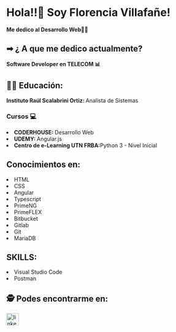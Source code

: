 <!DOCTYPE html>
<html lang="en">
<head>
    <meta charset="UTF-8">
    <meta http-equiv="X-UA-Compatible" content="IE=edge">
    <meta name="viewport" content="width=device-width, initial-scale=1.0">
</head>
<body>
   <h1>Hola!!👋 Soy Florencia Villafañe! </h1>
   <strong><p>Me dedico al Desarrollo Web👩‍💻</p></strong>
   
   <h2> ➡ ¿ A que me dedico actualmente?</h2>
   <strong><p>Software Developer en <strong>TELECOM</strong> 📊</p></strong>
   
   <h2>👩‍🎓 Educación:</h2>

   <div>
     <p><strong>Instituto Raúl Scalabrini Ortiz: </strong> Analista de Sistemas</p>
   </div>

   <h3>Cursos 💻</h3>
   <div>
       <li><strong>CODERHOUSE: </strong> Desarrollo Web</li>
       <li><strong>UDEMY: </strong> Angular.js</li>
       <li><strong>Centro de e-Learning UTN FRBA:</strong>Python 3 - Nivel Inicial</li>
       
   </div>

  <h2>Conocimientos en:</h2>
  <div>
      <li>HTML</li>
      <li>CSS</li>
      <li>Angular</li>
      <li>Typescript</li>
      <li>PrimeNG</li>
      <li>PrimeFLEX</li>
      <li>Bitbucket</li>
      <li>Gitlab</li>
      <li>Git</li>
       <li>MariaDB</li>
  
  <h2>SKILLS:</h2>
  <div>
     <li>Visual Studio Code</li>
    <li>Postman</li>
  </div>  
    <h2>🕵 Podes encontrarme en: </h2>
    <div>
    <a href="https://www.linkedin.com/in/florvillafa%C3%B1e/" target="blank" rel="noopener">
        <img src='https://cdn.jsdelivr.net/npm/simple-icons@3.0.1/icons/linkedin.svg' alt='linkedin' height='32'> 
        </a>
      </div>
  
</body>
</html>
